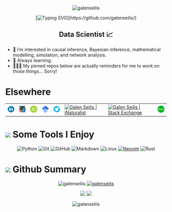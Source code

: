 <p align="center">
<img  src="https://user-images.githubusercontent.com/74038190/212750155-3ceddfbd-19d3-40a3-87af-8d329c8323c4.gif" alt="galenseilis"></a>
</p>

<div align="center">
  
[![Typing SVG](https://readme-typing-svg.demolab.com?font=Lobster&size=36&pause=1000&color=F7F7F7&background=424481&center=true&vCenter=true&random=true&width=435&lines=Hello%2C+I'm+Galen+Seilis!)](https://github.com/galenseilis/)
</div>

<h2 align="center">
Data Scientist 📈
</h2>

- 👀 I’m interested in causal inference, Bayesian inference, mathematical modelling, simulation, and network analysis.
- 🌱 Always learning.
- 🙈🙊🙉 My pinned repos below are actually reminders for me to work on those things... Sorry! 

# Elsewhere
<div align="center">

<table>
  <tr>
    <td><a href="https://ca.linkedin.com/in/galen-s-4208349b" target="_blank" rel="noreferrer noopener"><img src="./images/linkedin.png" alt="Galen Seilis | LinkedIn" width="40px"></a></td>
    <td><a href="https://galenseilis.github.io/blog/" target="_blank" rel="noreferrer noopener"><img src="https://github.com/galenseilis/galenseilis.github.io/blob/main/assets/img/favicons/android-chrome-512x512.png" alt="Galen Seilis | Blog" width="40px"></a></td>
    <td><a href="https://orcid.org/0000-0002-0456-735X" target="_blank" rel="noreferrer noopener"><img src="./images/orcid.png" alt="Galen Seilis | ORCiD" width="43px"></a></td>
    <td><a href="https://scholar.google.com/citations?hl=en&user=4RXGnFkAAAAJ" target="_blank" rel="noreferrer noopener"><img src="./images/scholar.png" alt="Galen Seilis | Google Scholar" width="43px"></a></td>
    <td><a href="https://twitter.com/GSeilis" target="_blank" rel="noreferrer noopener"><img src="./images/twitter.png" alt="Galen Seilis | Twitter" width="40px"></a></td>
    <td><a href="https://www.inaturalist.org/people/5429560" target="_blank" rel="noreferrer noopener"><img src="https://upload.wikimedia.org/wikipedia/en/7/76/INaturalist_logo.png" alt="Galen Seilis | iNaturalist" width="40px"></a></td>
    <td><a href="https://stackexchange.com/users/5468284/galen" target="_blank" rel="noreferrer noopener"><img src="https://upload.wikimedia.org/wikipedia/commons/e/e0/Stack_Exchange_icon.svg" alt="Galen Seilis | Stack Exchange" width="40px"></a></td>
    <td><a href="https://www.fiverr.com/users/galenseilis/" target="_blank" rel="noreferrer noopener"><img src="./images/fiverr.png" alt="Galen Seilis | Fiverr" width="40px"></a></td>
  </tr>
</table>

</div>


# <img src="https://media2.giphy.com/media/QssGEmpkyEOhBCb7e1/giphy.gif?cid=ecf05e47a0n3gi1bfqntqmob8g9aid1oyj2wr3ds3mg700bl&rid=giphy.gif" width ="25"> <b>Some Tools I Enjoy</b>
<div align="center">

![Python](https://img.shields.io/badge/python-3670A0?style=for-the-badge&logo=python&logoColor=ffdd54)
![Git](https://img.shields.io/badge/git-%23F05033.svg?style=for-the-badge&logo=git&logoColor=white)
![GitHub](https://img.shields.io/badge/github-%23121011.svg?style=for-the-badge&logo=github&logoColor=white)
![Markdown](https://img.shields.io/badge/markdown-%23000000.svg?style=for-the-badge&logo=markdown&logoColor=white)
![Linux](https://img.shields.io/badge/Linux-FCC624?style=for-the-badge&logo=linux&logoColor=black)
[![Neovim](https://img.shields.io/badge/Neovim%200.8+-green.svg?style=for-the-badge&logo=neovim)](https://neovim.io)
![Rust](https://img.shields.io/badge/rust-%23000000.svg?style=for-the-badge&logo=rust&logoColor=white)

</div>

# <img src="https://media.giphy.com/media/iY8CRBdQXODJSCERIr/giphy.gif" width="35"> Github Summary

<p align="center">
  <img src="https://komarev.com/ghpvc/?username=galenseilis&label=Profile%20views&color=0e75b6&style=flat" alt="galenseilis" /></a>
 <a href="https://github.com/galenseilis">
  <img src="https://img.shields.io/github/followers/galenseilis?label=Followers" alt="galenseilis" /></a>
</p>

<p align="center">
  <img height="200" src="https://github-readme-stats-inky-two-14.vercel.app/api?username=galenseilis&show_icons=true&theme=nightowl&include_all_commits=true" />
  <img height="200" src="https://github-readme-stats-inky-two-14.vercel.app/api/top-langs/?username=galenseilis&theme=nightowl&show_icons=true" />
</p>

<p align="center">
<img  src="https://streak-stats.demolab.com/?user=galenseilis&theme=nightowl" alt="galenseilis"></a>
</p>
